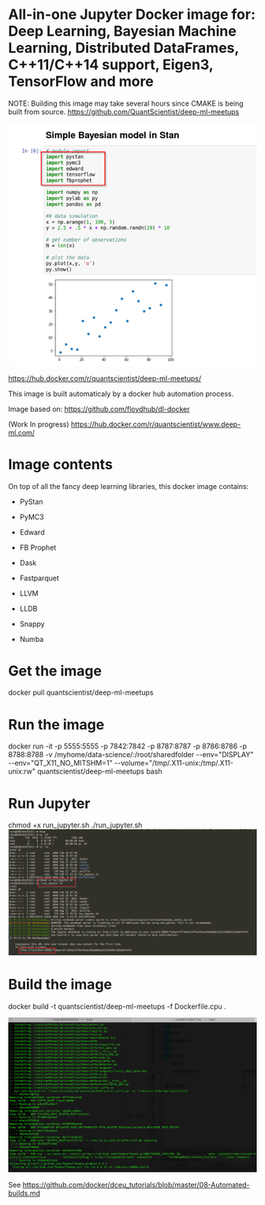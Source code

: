 # All-in-one Jupyter Docker image for: Deep Learning, Bayesian Machine Learning, Distributed DataFrames, C++11/C++14 support, Eigen3, TensorFlow and more

NOTE: Building this image may take several hours since CMAKE is being built from source. 
https://github.com/QuantScientist/deep-ml-meetups

![Jup](jup.png)

https://hub.docker.com/r/quantscientist/deep-ml-meetups/

This image is built automaticaly by a docker hub automation process. 

Image based on:
https://github.com/floydhub/dl-docker

(Work In progress) 
https://hub.docker.com/r/quantscientist/www.deep-ml.com/ 


# Image contents
On top of all the fancy deep learning libraries, this docker image contains:

* PyStan
* PyMC3
* Edward
* FB Prophet

* Dask
* Fastparquet
* LLVM
* LLDB
* Snappy
* Numba

# Get the image

docker pull quantscientist/deep-ml-meetups

# Run the image
docker run -it -p 5555:5555 -p 7842:7842 -p 8787:8787 -p 8786:8786 -p 8788:8788 -v /myhome/data-science/:/root/sharedfolder  --env="DISPLAY"  --env="QT_X11_NO_MITSHM=1"  --volume="/tmp/.X11-unix:/tmp/.X11-unix:rw"  quantscientist/deep-ml-meetups bash


# Run Jupyter
chmod +x run_jupyter.sh
./run_jupyter.sh
![Jup](start.png)
 
# Build the image

docker build -t quantscientist/deep-ml-meetups -f Dockerfile.cpu .

![Building the image](nice-docker.png)

See https://github.com/docker/dceu_tutorials/blob/master/08-Automated-builds.md


